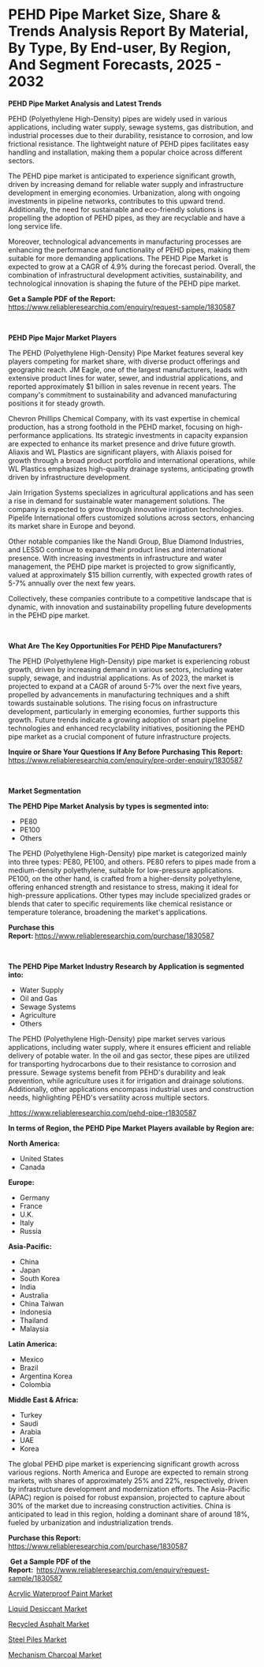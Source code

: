 <p><h1>PEHD Pipe Market Size, Share & Trends Analysis Report By Material, By Type, By End-user, By Region, And Segment Forecasts, 2025 - 2032</h1></p><p><strong>PEHD Pipe Market Analysis and Latest Trends</strong></p>
<p><p>PEHD (Polyethylene High-Density) pipes are widely used in various applications, including water supply, sewage systems, gas distribution, and industrial processes due to their durability, resistance to corrosion, and low frictional resistance. The lightweight nature of PEHD pipes facilitates easy handling and installation, making them a popular choice across different sectors.</p><p>The PEHD pipe market is anticipated to experience significant growth, driven by increasing demand for reliable water supply and infrastructure development in emerging economies. Urbanization, along with ongoing investments in pipeline networks, contributes to this upward trend. Additionally, the need for sustainable and eco-friendly solutions is propelling the adoption of PEHD pipes, as they are recyclable and have a long service life.</p><p>Moreover, technological advancements in manufacturing processes are enhancing the performance and functionality of PEHD pipes, making them suitable for more demanding applications. The PEHD Pipe Market is expected to grow at a CAGR of 4.9% during the forecast period. Overall, the combination of infrastructural development activities, sustainability, and technological innovation is shaping the future of the PEHD pipe market.</p></p>
<p><strong>Get a Sample PDF of the Report:&nbsp;</strong> <a href="https://www.reliableresearchiq.com/enquiry/request-sample/1830587?utm_campaign=1087&utm_medium=2&utm_source=Github&utm_content=ia&utm_term=01042025&utm_id=pehd-pipe">https://www.reliableresearchiq.com/enquiry/request-sample/1830587</a></p>
<p>&nbsp;</p>
<p><strong>PEHD Pipe Major Market Players</strong></p>
<p><p>The PEHD (Polyethylene High-Density) Pipe Market features several key players competing for market share, with diverse product offerings and geographic reach. JM Eagle, one of the largest manufacturers, leads with extensive product lines for water, sewer, and industrial applications, and reported approximately $1 billion in sales revenue in recent years. The company's commitment to sustainability and advanced manufacturing positions it for steady growth.</p><p>Chevron Phillips Chemical Company, with its vast expertise in chemical production, has a strong foothold in the PEHD market, focusing on high-performance applications. Its strategic investments in capacity expansion are expected to enhance its market presence and drive future growth. Aliaxis and WL Plastics are significant players, with Aliaxis poised for growth through a broad product portfolio and international operations, while WL Plastics emphasizes high-quality drainage systems, anticipating growth driven by infrastructure development.</p><p>Jain Irrigation Systems specializes in agricultural applications and has seen a rise in demand for sustainable water management solutions. The company is expected to grow through innovative irrigation technologies. Pipelife International offers customized solutions across sectors, enhancing its market share in Europe and beyond.</p><p>Other notable companies like the Nandi Group, Blue Diamond Industries, and LESSO continue to expand their product lines and international presence. With increasing investments in infrastructure and water management, the PEHD pipe market is projected to grow significantly, valued at approximately $15 billion currently, with expected growth rates of 5-7% annually over the next few years.</p><p>Collectively, these companies contribute to a competitive landscape that is dynamic, with innovation and sustainability propelling future developments in the PEHD pipe market.</p></p>
<p>&nbsp;</p>
<p><strong>What Are The Key Opportunities For PEHD Pipe Manufacturers?</strong></p>
<p><p>The PEHD (Polyethylene High-Density) pipe market is experiencing robust growth, driven by increasing demand in various sectors, including water supply, sewage, and industrial applications. As of 2023, the market is projected to expand at a CAGR of around 5-7% over the next five years, propelled by advancements in manufacturing techniques and a shift towards sustainable solutions. The rising focus on infrastructure development, particularly in emerging economies, further supports this growth. Future trends indicate a growing adoption of smart pipeline technologies and enhanced recyclability initiatives, positioning the PEHD pipe market as a crucial component of future infrastructure projects.</p></p>
<p><strong>Inquire or Share Your Questions If Any Before Purchasing This Report:</strong> <a href="https://www.reliableresearchiq.com/enquiry/pre-order-enquiry/1830587?utm_campaign=1087&utm_medium=2&utm_source=Github&utm_content=ia&utm_term=01042025&utm_id=pehd-pipe">https://www.reliableresearchiq.com/enquiry/pre-order-enquiry/1830587</a></p>
<p>&nbsp;</p>
<p><strong>Market Segmentation</strong></p>
<p><strong>The PEHD Pipe Market Analysis by types is segmented into:</strong></p>
<p><ul><li>PE80</li><li>PE100</li><li>Others</li></ul></p>
<p><p>The PEHD (Polyethylene High-Density) pipe market is categorized mainly into three types: PE80, PE100, and others. PE80 refers to pipes made from a medium-density polyethylene, suitable for low-pressure applications. PE100, on the other hand, is crafted from a higher-density polyethylene, offering enhanced strength and resistance to stress, making it ideal for high-pressure applications. Other types may include specialized grades or blends that cater to specific requirements like chemical resistance or temperature tolerance, broadening the market's applications.</p></p>
<p><strong>Purchase this Report:&nbsp;</strong><a href="https://www.reliableresearchiq.com/purchase/1830587?utm_campaign=1087&utm_medium=2&utm_source=Github&utm_content=ia&utm_term=01042025&utm_id=pehd-pipe">https://www.reliableresearchiq.com/purchase/1830587</a></p>
<p>&nbsp;</p>
<p><strong>The PEHD Pipe Market Industry Research by Application is segmented into:</strong></p>
<p><ul><li>Water Supply</li><li>Oil and Gas</li><li>Sewage Systems</li><li>Agriculture</li><li>Others</li></ul></p>
<p><p>The PEHD (Polyethylene High-Density) pipe market serves various applications, including water supply, where it ensures efficient and reliable delivery of potable water. In the oil and gas sector, these pipes are utilized for transporting hydrocarbons due to their resistance to corrosion and pressure. Sewage systems benefit from PEHD's durability and leak prevention, while agriculture uses it for irrigation and drainage solutions. Additionally, other applications encompass industrial uses and construction needs, highlighting PEHD's versatility across multiple sectors.</p></p>
<p><a href="https://www.reliableresearchiq.com/pehd-pipe-r1830587?utm_campaign=1087&utm_medium=2&utm_source=Github&utm_content=ia&utm_term=01042025&utm_id=pehd-pipe">&nbsp;https://www.reliableresearchiq.com/pehd-pipe-r1830587</a></p>
<p><strong>In terms of Region, the PEHD Pipe Market Players available by Region are:</strong></p>
<p>
    <p> <strong> North America: </strong>
        <ul>
            <li>United States</li>
            <li>Canada</li>
        </ul>
        </p> 
    <p> <strong> Europe: </strong>
        <ul>
            <li>Germany</li>
            <li>France</li>
            <li>U.K.</li>
            <li>Italy</li>
            <li>Russia</li>
        </ul>
        </p> 
    <p> <strong> Asia-Pacific: </strong>
        <ul>
            <li>China</li>
            <li>Japan</li>
            <li>South Korea</li>
            <li>India</li>
            <li>Australia</li>
            <li>China Taiwan</li>
            <li>Indonesia</li>
            <li>Thailand</li>
            <li>Malaysia</li>
        </ul>
        </p> 
    <p> <strong> Latin America: </strong>
        <ul>
            <li>Mexico</li>
            <li>Brazil</li>
            <li>Argentina Korea</li>
            <li>Colombia</li>
        </ul>
        </p> 
    <p> <strong> Middle East & Africa: </strong>
        <ul>
            <li>Turkey</li>
            <li>Saudi</li>
            <li>Arabia</li>
            <li>UAE</li>
            <li>Korea</li>
        </ul>
    </p>
    </p>
<p><p>The global PEHD pipe market is experiencing significant growth across various regions. North America and Europe are expected to remain strong markets, with shares of approximately 25% and 22%, respectively, driven by infrastructure development and modernization efforts. The Asia-Pacific (APAC) region is poised for robust expansion, projected to capture about 30% of the market due to increasing construction activities. China is anticipated to lead in this region, holding a dominant share of around 18%, fueled by urbanization and industrialization trends.</p></p>
<p><strong>Purchase this Report: </strong><a href="https://www.reliableresearchiq.com/purchase/1830587?utm_campaign=1087&utm_medium=2&utm_source=Github&utm_content=ia&utm_term=01042025&utm_id=pehd-pipe">https://www.reliableresearchiq.com/purchase/1830587</a></p>
<p>&nbsp;<strong>Get a Sample PDF of the Report:&nbsp;&nbsp;</strong><a href="https://www.reliableresearchiq.com/enquiry/request-sample/1830587?utm_campaign=1087&utm_medium=2&utm_source=Github&utm_content=ia&utm_term=01042025&utm_id=pehd-pipe">https://www.reliableresearchiq.com/enquiry/request-sample/1830587</a></p>
<p><strong></strong></p>
<p><p><a href="https://github.com/larotnanonhx/Market-Research-Report-List-1/blob/main/acrylic-waterproof-paint-market.md?utm_campaign=1087&utm_medium=2&utm_source=Github&utm_content=ia&utm_term=01042025&utm_id=pehd-pipe">Acrylic Waterproof Paint Market</a></p><p><a href="https://github.com/linnuripat/Market-Research-Report-List-1/blob/main/liquid-desiccant-market.md?utm_campaign=1087&utm_medium=2&utm_source=Github&utm_content=ia&utm_term=01042025&utm_id=pehd-pipe">Liquid Desiccant Market</a></p><p><a href="https://github.com/bibzmuiko/Market-Research-Report-List-1/blob/main/recycled-asphalt-market.md?utm_campaign=1087&utm_medium=2&utm_source=Github&utm_content=ia&utm_term=01042025&utm_id=pehd-pipe">Recycled Asphalt Market</a></p><p><a href="https://github.com/ikokwuihepa/Market-Research-Report-List-1/blob/main/steel-piles-market.md?utm_campaign=1087&utm_medium=2&utm_source=Github&utm_content=ia&utm_term=01042025&utm_id=pehd-pipe">Steel Piles Market</a></p><p><a href="https://github.com/kumadenthela/Market-Research-Report-List-1/blob/main/mechanism-charcoal-market.md?utm_campaign=1087&utm_medium=2&utm_source=Github&utm_content=ia&utm_term=01042025&utm_id=pehd-pipe">Mechanism Charcoal Market</a></p></p>